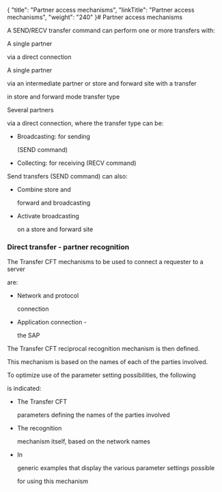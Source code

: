 {
    "title": "Partner access mechanisms",
    "linkTitle": "Partner access mechanisms",
    "weight": "240"
}# <span id="About_Direct_or_Indirect_partner_access_transfers"></span><span id="Partner_access_mechanisms"></span>Partner access mechanisms

A SEND/RECV transfer command can perform one or more transfers with:

A single partner
via a direct connection

A single partner
via an intermediate partner or store and forward site with a transfer
in store and forward mode transfer type

Several partners
via a direct connection, where the transfer type can be:

-   Broadcasting: for sending
    (SEND command)
-   Collecting: for receiving (RECV command)

Send transfers (SEND command) can also:

-   Combine store and
    forward and broadcasting
-   Activate broadcasting
    on a store and forward site

### Direct transfer - partner recognition

The Transfer CFT mechanisms to be used to connect a requester to a server
are:

-   Network and protocol
    connection
-   Application connection -
    the SAP

The Transfer CFT reciprocal recognition mechanism is then defined.

This mechanism is based on the names of each of the parties involved.
To optimize use of the parameter setting possibilities, the following
is indicated:

-   The Transfer CFT
    parameters defining the names of the parties involved
-   The recognition
    mechanism itself, based on the network names
-   In
    generic examples that display the various parameter settings possible
    for using this mechanism
